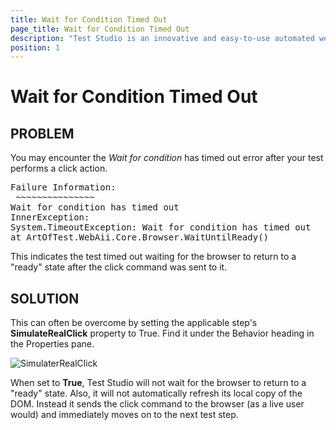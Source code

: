```yaml
---
title: Wait for Condition Timed Out
page_title: Wait for Condition Timed Out
description: "Test Studio is an innovative and easy-to-use automated web, WPF and load testing solution. Test Studio tests support essential technologies like ASP.NET AJAX, Silverlight, PHP and MVC. HTML5, Testing framework, functional testing, performance testing, load testing, exploratory testing, manual testing."
position: 1
---
```

# Wait for Condition Timed Out

## PROBLEM

You may encounter the *Wait for condition* has timed out error after your test performs a click action.

<pre>
Failure Information:
 ~~~~~~~~~~~~~~~
Wait for condition has timed out
InnerException:
System.TimeoutException: Wait for condition has timed out
at ArtOfTest.WebAii.Core.Browser.WaitUntilReady()
</pre>

This indicates the test timed out waiting for the browser to return to a "ready" state after the click command was sent to it.

## SOLUTION

This can often be overcome by setting the applicable step's **SimulateRealClick** property to True. Find it under the Behavior heading in the Properties pane.

![SimulaterRealClick][1]

When set to **True**, Test Studio will not wait for the browser to return to a "ready" state. Also, it will not automatically refresh its local copy of the DOM. Instead it sends the click command to the browser (as a live user would) and immediately moves on to the next test step.

[1]: /img/troubleshooting-guide/test-execution-problems-tg/wait-for-condition-timed-out/fig1.png
